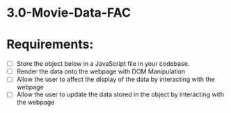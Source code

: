 # 3.0-Movie-Data-FAC
# Requirements:
- [ ] Store the object below in a JavaScript file in your codebase.
- [ ] Render the data onto the webpage with DOM Manipulation
- [ ] Allow the user to affect the display of the data by interacting with the webpage
- [ ] Allow the user to update the data stored in the object by interacting with the webpage
